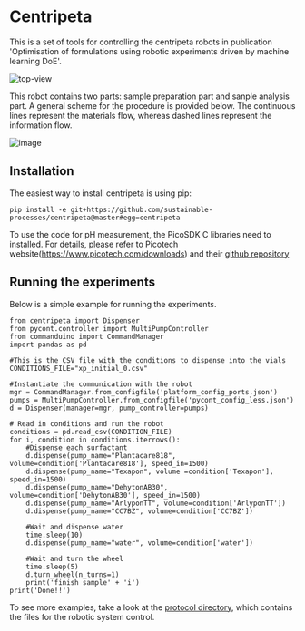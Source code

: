 # Centripeta

This is a set of tools for controlling the centripeta robots in publication 'Optimisation of formulations using robotic experiments driven by machine learning DoE'. 

![top-view](https://user-images.githubusercontent.com/18735742/75795699-9b33c800-5d6a-11ea-9955-d6d03a08946a.jpg)

This robot contains two parts: sample preparation part and sanple analysis part. A general scheme for the procedure is provided below. The continuous lines represent the materials flow, whereas dashed lines represent the information flow.

![image](https://user-images.githubusercontent.com/18735742/75796176-2d3bd080-5d6b-11ea-9f33-63945be6bdff.png)


## Installation

The easiest way to install centripeta is using pip:

```pip install -e git+https://github.com/sustainable-processes/centripeta@master#egg=centripeta```

<!-- I will pin the install to a particular release once we are ready to publish-->

 To use the code for pH measurement, the PicoSDK C libraries need to installed. For details, please refer to Picotech website(https://www.picotech.com/downloads) and their [github repository](https://github.com/picotech/picosdk-python-wrappers)

<!-- This will depend on whether we keep the pH measurement part-->

## Running the experiments

Below is a simple example for running the experiments.

```
from centripeta import Dispenser
from pycont.controller import MultiPumpController
from commanduino import CommandManager
import pandas as pd

#This is the CSV file with the conditions to dispense into the vials
CONDITIONS_FILE="xp_initial_0.csv"

#Instantiate the communication with the robot
mgr = CommandManager.from_configfile('platform_config_ports.json')
pumps = MultiPumpController.from_configfile('pycont_config_less.json')
d = Dispenser(manager=mgr, pump_controller=pumps)

# Read in conditions and run the robot
conditions = pd.read_csv(CONDITION_FILE)
for i, condition in conditions.iterrows():
    #Dispense each surfactant
    d.dispense(pump_name="Plantacare818", volume=condition['Plantacare818'], speed_in=1500)
    d.dispense(pump_name="Texapon", volume =condition['Texapon'], speed_in=1500) 
    d.dispense(pump_name="DehytonAB30", volume=condition['DehytonAB30'], speed_in=1500)
    d.dispense(pump_name="ArlyponTT", volume=condition['ArlyponTT'])
    d.dispense(pump_name="CC7BZ", volume=condition['CC7BZ'])

    #Wait and dispense water
    time.sleep(10)
    d.dispense(pump_name="water", volume=condition['water'])

    #Wait and turn the wheel
    time.sleep(5)
    d.turn_wheel(n_turns=1)
    print('finish sample' + 'i')
print('Done!!')
```
To see more examples, take a look at the [protocol directory](https://github.com/sustainable-processes/centripeta/tree/master/protocols), which contains the files for the robotic system control.
